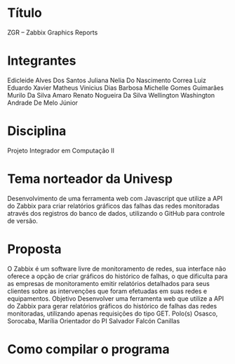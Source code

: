 
# Título
ZGR – Zabbix Graphics Reports 

# Integrantes
 Edicleide Alves Dos Santos
 Juliana Nelia Do Nascimento Correa
 Luiz Eduardo Xavier
 Matheus Vinicius Dias Barbosa
 Michelle Gomes Guimarães
 Murilo Da Silva Amaro
 Renato Nogueira Da Silva
 Wellington Washington Andrade De Melo Júnior


# Disciplina
Projeto Integrador em Computação II 


# Tema norteador da Univesp
Desenvolvimento de uma ferramenta web com Javascript que utilize a API do Zabbix para criar relatórios gráficos das falhas das redes monitoradas através dos registros do banco de dados, utilizando o GitHub para controle de versão. 


# Proposta 
O Zabbix é um software livre de monitoramento de redes, sua interface não oferece a opção de criar gráficos do histórico de falhas, o que dificulta para as empresas de monitoramento emitir relatórios detalhados para seus clientes sobre as intervenções que foram efetuadas em suas redes e equipamentos. Objetivo
Desenvolver uma ferramenta web que utilize a API do Zabbix para gerar relatórios gráficos do histórico de falhas das redes monitoradas, utilizando apenas requisições do tipo GET. Polo(s)
Osasco, Sorocaba, Marília Orientador do PI
Salvador Falcón Canillas



# Como compilar o programa

